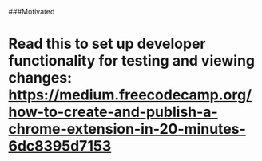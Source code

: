 ###Motivated

# Read this to set up developer functionality for testing and viewing changes: https://medium.freecodecamp.org/how-to-create-and-publish-a-chrome-extension-in-20-minutes-6dc8395d7153